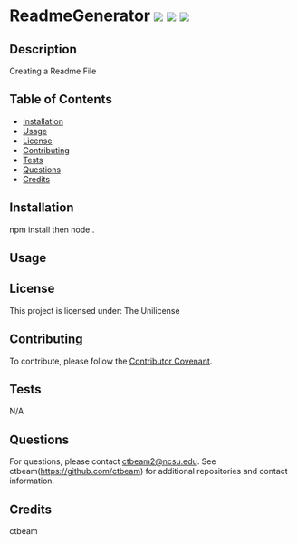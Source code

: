 
# ReadmeGenerator ![](https://img.shields.io/badge/-The%20Unilicense-orange) ![](https://img.shields.io/badge/-Node.js-blue) ![](https://img.shields.io/badge/-ES6-red)
## Description
Creating a Readme File
## Table of Contents
  * [Installation](#installation)
  * [Usage](#usage)
  * [License](#license)
  * [Contributing](#contributing)
  * [Tests](#tests)
  * [Questions](#questions)
  * [Credits](#credits)
 
## Installation
npm install then node .
## Usage

## License
This project is licensed under: 
The Unilicense
## Contributing
To contribute, please follow the [Contributor Covenant](https://www.contributor-covenant.org/).
## Tests
N/A
## Questions
For questions, please contact [ctbeam2@ncsu.edu](mailto:ctbeam2@ncsu.edu).
See ctbeam(https://github.com/ctbeam) for additional repositories and contact information.
## Credits
ctbeam 
